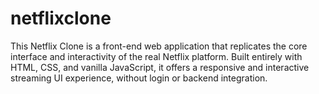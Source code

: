 # netflixclone
This Netflix Clone is a front-end web application that replicates the core interface and interactivity of the real Netflix platform. Built entirely with HTML, CSS, and vanilla JavaScript, it offers a responsive and interactive streaming UI experience, without login or backend integration. 
